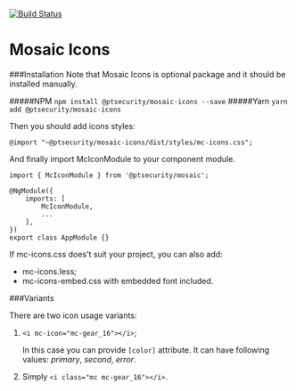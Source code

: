 [![Build Status](https://travis-ci.org/positive-js/mosaic-icons.svg?branch=master)](https://travis-ci.org/positive-js/mosaic-icons)

# Mosaic Icons

###Installation
Note that Mosaic Icons is optional package and it should be installed manually.

#####NPM
`npm install @ptsecurity/mosaic-icons --save`
#####Yarn
`yarn add @ptsecurity/mosaic-icons`

Then you should add icons styles:

`@import "~@ptsecurity/mosaic-icons/dist/styles/mc-icons.css";`

And finally import McIconModule to your component module.

    import { McIconModule } from '@ptsecurity/mosaic';

    @NgModule({
        imports: [
            McIconModule,
            ...
        ],
    })
    export class AppModule {}
    
If mc-icons.css does't suit your project, you can also add:

- mc-icons.less;
- mc-icons-embed.css with embedded font included.

###Variants

There are two icon usage variants:

1. `<i mc-icon="mc-gear_16"></i>`;

    In this case you can provide `[color]` attribute. It can have following values: *primary*, *second*, *error*.

2. Simply `<i class="mc mc-gear_16"></i>`.
